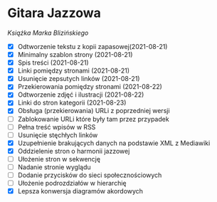 # Gitara Jazzowa

_Książka Marka Blizińskiego_

- [x] Odtworzenie tekstu z kopii zapasowej(2021-08-21)
- [x] Minimalny szablon strony (2021-08-21)
- [x] Spis treści (2021-08-21)
- [x] Linki pomiędzy stronami (2021-08-21)
- [x] Usunięcie zepsutych linków (2021-08-21)
- [x] Przekierowania pomiędzy stronami (2021-08-22)
- [x] Odtworzenie zdjęć i ilustracji (2021-08-22)
- [x] Linki do stron kategorii (2021-08-23)
- [x] Obsługa (przekierowania) URLi z poprzedniej wersji
- [ ] Zablokowanie URLi które były tam przez przypadek
- [ ] Pełna treść wpisów w RSS
- [ ] Usunięcie stęchłych linków
- [x] Uzupełnienie brakujących danych na podstawie XML z Mediawiki
- [x] Oddzielenie stron o harmonii jazzowej
- [ ] Ułożenie stron w sekwencję
- [ ] Nadanie stronie wyglądu
- [ ] Dodanie przycisków do sieci społecznościowych
- [ ] Ułożenie podrozdziałów w hierarchię
- [x] Lepsza konwersja diagramów akordowych
